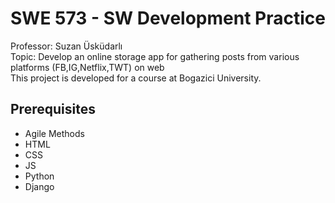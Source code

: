 # SWE 573 - SW Development Practice

Professor: Suzan Üsküdarlı  
Topic: Develop an online storage app for gathering posts from various platforms (FB,IG,Netflix,TWT) on web   
This project is developed for a course at Bogazici University. 


## Prerequisites

* Agile Methods
* HTML
* CSS
* JS
* Python
* Django
